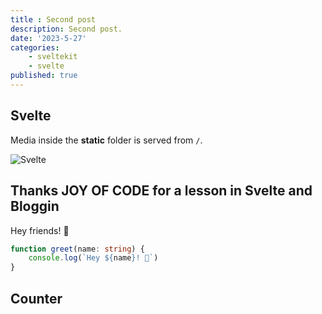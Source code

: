 ```yaml
---
title : Second post
description: Second post.
date: '2023-5-27'
categories:
    - sveltekit
    - svelte
published: true
---
```


<script>
    import Counter from './counter.svelte'
</script>



## Svelte

Media inside the **static** folder is served from `/`.

![Svelte](favicon.png)


## Thanks JOY OF CODE for a lesson in Svelte and Bloggin
Hey friends! 👋

```ts
function greet(name: string) {
	console.log(`Hey ${name}! 👋`)
}
```
## Counter
<Counter />